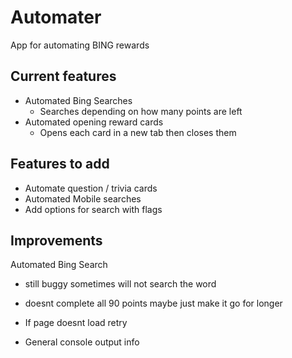 # Automater
App for automating BING rewards 

## Current features
- Automated Bing Searches
  - Searches depending on how many points are left
- Automated opening reward cards
  - Opens each card in a new tab then closes them
  
## Features to add
- Automate question / trivia cards
- Automated Mobile searches
- Add options for search with flags

## Improvements
Automated Bing Search
- still buggy sometimes will not search the word
- doesnt complete all 90 points maybe just make it go for longer

- If page doesnt load retry 
- General console output info
